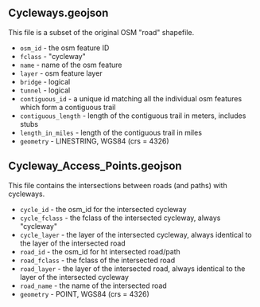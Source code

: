 ## Cycleways.geojson

This file is a subset of the original OSM "road" shapefile.

* `osm_id`  - the osm feature ID
* `fclass`  - "cycleway"
* `name`    - name of the osm feature
* `layer`   - osm feature layer
* `bridge`  - logical
* `tunnel`  - logical
* `contiguous_id` - a unique id matching all the individual osm features which form a contiguous trail
* `contiguous_length` - length of the contiguous trail in meters, includes stubs
* `length_in_miles`   - length of the contiguous trail in miles
* `geometry`          - LINESTRING, WGS84 (crs = 4326)

##  Cycleway_Access_Points.geojson

This file contains the intersections between roads (and paths) with cycleways.

* `cycle_id`  - the osm_id for the intersected cycleway
* `cycle_fclass` - the fclass of the intersected cycleway, always "cycleway"
* `cycle_layer` - the layer of the intersected cycleway, always identical to the layer of the intersected road
* `road_id` - the osm_id for ht intersected road/path
* `road_fclass` - the fclass of the intersected road
* `road_layer` - the layer of the intersected road, always identical to the layer of the intersected cycleway
* `road_name` - the name of the intersected road
* `geometry`  - POINT, WGS84 (crs = 4326)